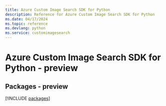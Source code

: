 ```yaml
---
title: Azure Custom Image Search SDK for Python
description: Reference for Azure Custom Image Search SDK for Python
ms.date: 04/17/2024
ms.topic: reference
ms.devlang: python
ms.service: customimagesearch
---
```

# Azure Custom Image Search SDK for Python - preview
## Packages - preview
[!INCLUDE [packages](custom-image-search-index.md)]